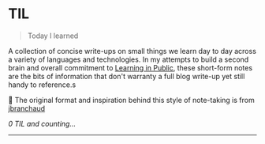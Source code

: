 # TIL

> Today I learned

A collection of concise write-ups on small things we learn day to day across a
variety of languages and technologies. In my attempts to build a second brain and overall commitment to [Learning in Public](https://www.swyx.io/learn-in-public/), these short-form notes are the bits of information that don't warranty a full blog write-up yet still handy to reference.s

🌟 The original format and inspiration behind this style of note-taking is from [jbranchaud](https://github.com/jbranchaud/til)

_0 TIL and counting..._

---
